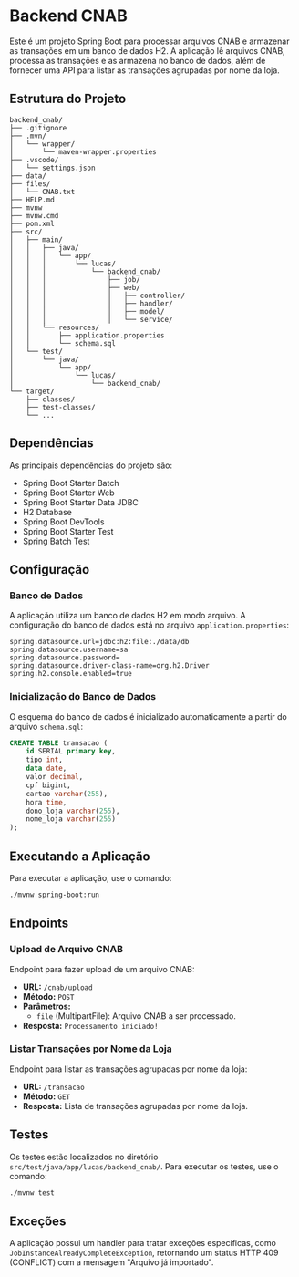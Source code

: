 # Backend CNAB

Este é um projeto Spring Boot para processar arquivos CNAB e armazenar as transações em um banco de dados H2. A aplicação lê arquivos CNAB, processa as transações e as armazena no banco de dados, além de fornecer uma API para listar as transações agrupadas por nome da loja.

## Estrutura do Projeto

```
backend_cnab/
├── .gitignore
├── .mvn/
│   └── wrapper/
│       └── maven-wrapper.properties
├── .vscode/
│   └── settings.json
├── data/
├── files/
│   └── CNAB.txt
├── HELP.md
├── mvnw
├── mvnw.cmd
├── pom.xml
├── src/
│   ├── main/
│   │   ├── java/
│   │   │   └── app/
│   │   │       └── lucas/
│   │   │           └── backend_cnab/
│   │   │               ├── job/
│   │   │               ├── web/
│   │   │               │   ├── controller/
│   │   │               │   ├── handler/
│   │   │               │   ├── model/
│   │   │               │   └── service/
│   │   └── resources/
│   │       ├── application.properties
│   │       └── schema.sql
│   └── test/
│       └── java/
│           └── app/
│               └── lucas/
│                   └── backend_cnab/
└── target/
    ├── classes/
    ├── test-classes/
    └── ...
```

## Dependências

As principais dependências do projeto são:

- Spring Boot Starter Batch
- Spring Boot Starter Web
- Spring Boot Starter Data JDBC
- H2 Database
- Spring Boot DevTools
- Spring Boot Starter Test
- Spring Batch Test

## Configuração

### Banco de Dados

A aplicação utiliza um banco de dados H2 em modo arquivo. A configuração do banco de dados está no arquivo `application.properties`:

```properties
spring.datasource.url=jdbc:h2:file:./data/db
spring.datasource.username=sa
spring.datasource.password=
spring.datasource.driver-class-name=org.h2.Driver
spring.h2.console.enabled=true
```

### Inicialização do Banco de Dados

O esquema do banco de dados é inicializado automaticamente a partir do arquivo `schema.sql`:

```sql
CREATE TABLE transacao (
    id SERIAL primary key,
    tipo int,
    data date,
    valor decimal,
    cpf bigint,
    cartao varchar(255),
    hora time,
    dono_loja varchar(255),
    nome_loja varchar(255)
);
```

## Executando a Aplicação

Para executar a aplicação, use o comando:

```sh
./mvnw spring-boot:run
```

## Endpoints

### Upload de Arquivo CNAB

Endpoint para fazer upload de um arquivo CNAB:

- **URL:** `/cnab/upload`
- **Método:** `POST`
- **Parâmetros:**
  - `file` (MultipartFile): Arquivo CNAB a ser processado.
- **Resposta:** `Processamento iniciado!`

### Listar Transações por Nome da Loja

Endpoint para listar as transações agrupadas por nome da loja:

- **URL:** `/transacao`
- **Método:** `GET`
- **Resposta:** Lista de transações agrupadas por nome da loja.

## Testes

Os testes estão localizados no diretório `src/test/java/app/lucas/backend_cnab/`. Para executar os testes, use o comando:

```sh
./mvnw test
```

## Exceções

A aplicação possui um handler para tratar exceções específicas, como `JobInstanceAlreadyCompleteException`, retornando um status HTTP 409 (CONFLICT) com a mensagem "Arquivo já importado".
